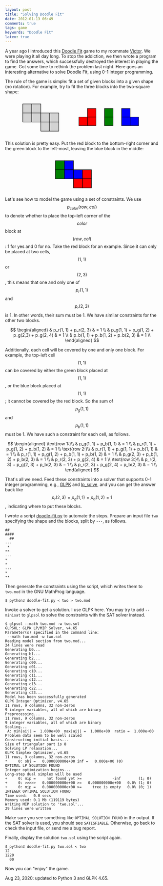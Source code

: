 ```yaml
---
layout: post
title: "Solving Doodle Fit"
date: 2012-01-13 06:49
comments: true
tags: game
keywords: "Doodle Fit"
latex: true
---
```

A year ago I introduced this
[Doodle Fit](http://www.google.com/search?q=doodle+fit) game
to my roommate [Victor](http://www.costan.us/).
We were playing it all day long.  To stop the addiction, we then
wrote a  program to find the answers, which successfully destroyed
the interest in playing the game.  Got some time to rethink
the problem last night.  Here goes an interesting alternative to
solve Doodle Fit, using 0-1 integer programming.

The rule of the game is simple: fit a set of given blocks into
a given shape (no rotation).  For example, try to fit the three
blocks into the two-square shape:
<center>
<svg width="180" height="120" viewBox="-.1 -.1 6.1 3.1">
	<g stroke-width="0.05" fill="lightgrey" stroke="black">
		<rect x="0" y="0" width="1" height="1" />
		<rect x="1" y="0" width="1" height="1" />
		<rect x="0" y="1" width="1" height="1" />
		<rect x="1" y="1" width="1" height="1" />
		<rect x="2" y="1" width="1" height="1" />
		<rect x="3" y="1" width="1" height="1" />
		<rect x="2" y="2" width="1" height="1" />
		<rect x="3" y="2" width="1" height="1" />
	</g>
</svg>
<svg width="210" height="120" viewBox="-.1 0 7.5 2">
	<g stroke-width="0.05" fill="red" stroke="black">
		<rect x="1" y="0" width="1" height="1" />
		<rect x="0" y="1" width="1" height="1" />
		<rect x="1" y="1" width="1" height="1" />
	</g>
	<g stroke-width="0.05" fill="green" stroke="black">
		<rect x="3" y="0" width="1" height="1" />
		<rect x="3" y="1" width="1" height="1" />
	</g>
	<g stroke-width="0.05" fill="blue" stroke="black">
		<rect x="5" y="0" width="1" height="1" />
		<rect x="5" y="1" width="1" height="1" />
		<rect x="6" y="1" width="1" height="1" />
	</g>
</svg>
</center>

This solution is pretty easy.  Put the red block to the bottom-right
corner and the green block to the left-most, leaving the blue block
in the middle:
<center>
<svg width="180" height="120" viewBox="-.1 -.1 6.1 3.1">
	<g stroke-width="0.05" stroke="black">
		<rect x="0" y="0" width="1" height="1" fill="green" />
		<rect x="1" y="0" width="1" height="1" fill="blue" />
		<rect x="0" y="1" width="1" height="1" fill="green" />
		<rect x="1" y="1" width="1" height="1" fill="blue" />
		<rect x="2" y="1" width="1" height="1" fill="blue" />
		<rect x="3" y="1" width="1" height="1" fill="red" />
		<rect x="2" y="2" width="1" height="1" fill="red" />
		<rect x="3" y="2" width="1" height="1" fill="red" />
	</g>
</svg>
</center>

Let's see how to model the game using a set of constraints.
We use $$p_{color}(row, col)$$ to denote whether to place the
top-left corner of the $$color$$ block at $$(row, col)$$: 1 for yes
and 0 for no.  Take the red block for an example.  Since it can
only be placed at two cells, $$(1, 1)$$ or $$(2, 3)$$, this means
that one and only one of $$p_r(1, 1)$$ and $$p_r(2, 3)$$ is 1.
In other words, their sum must be 1.  We have similar constraints
for the other two blocks.

$$
\begin{aligned}
& p_r(1, 1) + p_r(2, 3)                        & = 1 \\
& p_g(1, 1) + p_g(1, 2) + p_g(2,3) + p_g(2, 4) & = 1 \\
& p_b(1, 1) + p_b(1, 2) + p_b(2, 3)            & = 1 \\
\end{aligned}
$$

Additionally, each cell will be covered by one and only one block.
For example, the top-left cell $$(1, 1)$$ can be covered by either
the green block placed at $$(1, 1)$$, or the blue block placed at
$$(1, 1)$$; it cannot be covered by the red block.  So the sum of
$$p_g(1, 1)$$ and $$p_b(1, 1)$$ must be 1.  We have such a constraint
for each cell, as follows.

$$
\begin{aligned}
\text{row 1:}\\
& p_g(1, 1) + p_b(1, 1)                         & = 1 \\
& p_r(1, 1) + p_g(1, 2) + p_b(1, 2)             & = 1 \\
\text{row 2:}\\
& p_r(1, 1) + p_g(1, 1) + p_b(1, 1)             & = 1 \\
& p_r(1, 1) + p_g(1, 2) + p_b(1, 1) + p_b(1, 2) & = 1 \\
& p_g(2, 3) + p_b(1, 2) + p_b(2, 3)             & = 1 \\
& p_r(2, 3) + p_g(2, 4)                         & = 1 \\
\text{row 3:}\\
& p_r(2, 3) + p_g(2, 3) + p_b(2, 3)             & = 1 \\
& p_r(2, 3) + p_g(2, 4) + p_b(2, 3)             & = 1 \\
\end{aligned}
$$

That's all we need.  Feed these constraints into a solver
that supports 0-1 integer programming, e.g.,
[GLPK](http://www.gnu.org/software/glpk/) and
[lp_solve](http://lpsolve.sourceforge.net/),
and you can get the answer back like
$$p_r(2, 3) = p_g(1, 1) = p_b(1, 2) = 1$$,
indicating where to put these blocks.

I wrote a script [doodle-fit.py](/{{site.code_dir}}/doodle-fit.py)
to automate the steps.
Prepare an input file `two` specifying the shape and the
blocks, split by `---`, as follows.

	##
	####
	  ##
	---
	 *
	**
	---
	*
	*
	---
	*
	**

Then generate the constraints using the script,
which writes them to `two.mod` in the GNU MathProg language.

	$ python3 doodle-fit.py < two > two.mod

Invoke a solver to get a solution.  I use GLPK here.
You may try to add `--minisat` to `glpsol` to solve the constraints
with the SAT solver instead.

```
$ glpsol --math two.mod -w two.sol
GLPSOL: GLPK LP/MIP Solver, v4.65
Parameter(s) specified in the command line:
 --math two.mod -w two.sol
Reading model section from two.mod...
24 lines were read
Generating b0...
Generating b1...
Generating b2...
Generating c00...
Generating c01...
Generating c10...
Generating c11...
Generating c12...
Generating c13...
Generating c22...
Generating c23...
Model has been successfully generated
GLPK Integer Optimizer, v4.65
11 rows, 9 columns, 32 non-zeros
9 integer variables, all of which are binary
Preprocessing...
11 rows, 9 columns, 32 non-zeros
9 integer variables, all of which are binary
Scaling...
 A: min|aij| =  1.000e+00  max|aij| =  1.000e+00  ratio =  1.000e+00
Problem data seem to be well scaled
Constructing initial basis...
Size of triangular part is 8
Solving LP relaxation...
GLPK Simplex Optimizer, v4.65
11 rows, 9 columns, 32 non-zeros
*     0: obj =   0.000000000e+00 inf =   0.000e+00 (0)
OPTIMAL LP SOLUTION FOUND
Integer optimization begins...
Long-step dual simplex will be used
+     0: mip =     not found yet >=              -inf        (1; 0)
+     0: >>>>>   0.000000000e+00 >=   0.000000000e+00   0.0% (1; 0)
+     0: mip =   0.000000000e+00 >=     tree is empty   0.0% (0; 1)
INTEGER OPTIMAL SOLUTION FOUND
Time used:   0.0 secs
Memory used: 0.1 Mb (119119 bytes)
Writing MIP solution to 'two.sol'...
29 lines were written
```

Make sure you see something like `OPTIMAL SOLUTION FOUND`
in the output.  If the SAT solver is used, you should see
`SATISFIABLE`.  Otherwise, go back to check the input file,
or send me a bug report.

Finally, display the solution `two.sol` using the script again.

	$ python3 doodle-fit.py two.sol < two
	12  
	1220
	  00

Now you can "enjoy" the game.

Aug 23, 2020: updated to Python 3 and GLPK 4.65.
